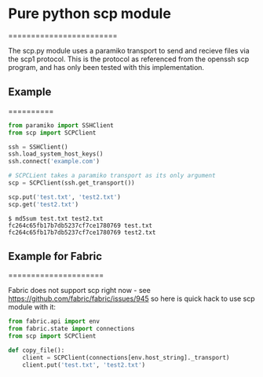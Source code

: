 # Pure python scp module
========================

The scp.py module uses a paramiko transport to send and recieve files via the
scp1 protocol. This is the protocol as referenced from the openssh scp program,
and has only been tested with this implementation.


## Example
==========

```python
from paramiko import SSHClient
from scp import SCPClient

ssh = SSHClient()
ssh.load_system_host_keys()
ssh.connect('example.com')

# SCPCLient takes a paramiko transport as its only argument
scp = SCPClient(ssh.get_transport())

scp.put('test.txt', 'test2.txt')
scp.get('test2.txt')
```
    $ md5sum test.txt test2.txt
    fc264c65fb17b7db5237cf7ce1780769 test.txt
    fc264c65fb17b7db5237cf7ce1780769 test2.txt


## Example for Fabric
=====================

Fabric does not support scp right now - see https://github.com/fabric/fabric/issues/945
so here is quick hack to use scp module with it:

```python
from fabric.api import env
from fabric.state import connections
from scp import SCPClient

def copy_file():
    client = SCPClient(connections[env.host_string]._transport)
    client.put('test.txt', 'test2.txt')
```
